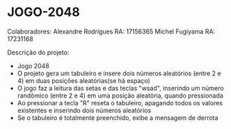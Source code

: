 # JOGO-2048

Colaboradores:
Alexandre Rodrigues RA: 17156365
Michel Fugiyama RA: 17231168

Descrição do projeto:
  - Jogo 2048
  - O projeto gera um tabuleiro e insere dois números aleatórios (entre 2 e 4) em duas posições aleatórias(se há espaço)
  - O jogo faz a leitura das setas e das teclas "wsad", inserindo um número randômico (entre 2 e 4) em uma posição aleatória, quando pressionada
  - Ao pressionar a tecla "R" reseta o tabuleiro, apagando todos os valores existentes e inserindo dois números aleatórios
  - Se o tabuleiro é totalmente preenchido, exibe a mensagem de derrota
